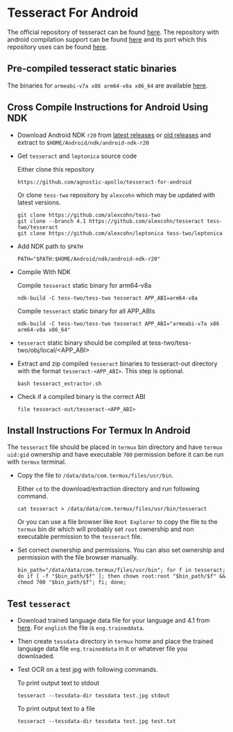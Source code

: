 # Tesseract For Android

The official repository of tesseract can be found [here](https://github.com/tesseract-ocr/tesseract).
The repository with android compilation support can be found [here](https://github.com/rmtheis/tess-two) and its port which this repository uses can be found [here](https://github.com/alexcohn/tess-two).


## Pre-compiled tesseract static binaries

The binaries for `armeabi-v7a x86 arm64-v8a x86_64` are available [here](https://github.com/agnostic-apollo/tesseract-for-android/releases).


## Cross Compile Instructions for Android Using NDK

- Download Android NDK `r20` from [latest releases](https://developer.android.com/ndk/downloads) or [old releases](https://developer.android.com/ndk/downloads/older_releases.html) and extract to `$HOME/Android/ndk/android-ndk-r20`


- Get `tesseract` and `leptonica` source code

	Either clone this repository
	```
	https://github.com/agnostic-apollo/tesseract-for-android
	```

	Or clone `tess-two` repository by `alexcohn` which may be updated with latest versions.
	```
	git clone https://github.com/alexcohn/tess-two
	git clone --branch 4.1 https://github.com/alexcohn/tesseract tess-two/tesseract
	git clone https://github.com/alexcohn/leptonica tess-two/leptonica
	```

- Add NDK path to `$PATH`
	```
	PATH="$PATH:$HOME/Android/ndk/android-ndk-r20"
	```

- Compile With NDK

	Compile `tesseract` static binary for arm64-v8a
	```
	ndk-build -C tess-two/tess-two tesseract APP_ABI=arm64-v8a
	```

	Compile `tesseract` static binary for all APP_ABIs
	```
	ndk-build -C tess-two/tess-two tesseract APP_ABI="armeabi-v7a x86 arm64-v8a x86_64"
	```

- `tesseract` static binary should be compiled at tess-two/tess-two/obj/local/<APP_ABI>


- Extract and zip compiled `tesseract` binaries to tesseract-out directory with the format `tesseract-<APP_ABI>`. This step is optional.
	```
	bash tesseract_extractor.sh
	```

- Check if a compiled binary is the correct ABI
	```
	file tesseract-out/tesseract-<APP_ABI>
	```

## Install Instructions For Termux In Android

The `tesseract` file should be placed in `termux` bin directory and have `termux uid:gid` ownership and have executable `700` permission before it can be run with `termux` terminal.

- Copy the file to `/data/data/com.termux/files/usr/bin`.

	Either `cd` to the download/extraction directory and run following command.
	```
	cat tesseract > /data/data/com.termux/files/usr/bin/tesseract
	```

	Or you can use a file browser like `Root Explorer` to copy the file to the `termux` bin dir which will probably set `root` ownership and non executable permission to the `tesseract` file. 

- Set correct ownership and permissions. You can also set ownership and permission with the file browser manually.
	```
	bin_path="/data/data/com.termux/files/usr/bin"; for f in tesseract; do if [ -f "$bin_path/$f" ]; then chown root:root "$bin_path/$f" && chmod 700 "$bin_path/$f"; fi; done;
	```

## Test `tesseract`

- Download trained language data file for your language and 4.1 from [here](https://github.com/tesseract-ocr/tessdata/tree/master). For `english` the file is `eng.traineddata`.

- Then create `tessdata` directory in `termux` home and place the trained language data file `eng.traineddata` in it or whatever file you downloaded.

- Test OCR on a test jpg with following commands.

	To print output text to stdout
	```
	tesseract --tessdata-dir tessdata test.jpg stdout
	```

	To print output text to a file
	```
	tesseract --tessdata-dir tessdata test.jpg test.txt
	```


